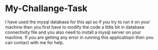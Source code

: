 # My-Challange-Task
I have used the mysql database for this api so if you try to run it on your machine then you first have to modify the code a little bit in database connectivity file and you also need to install a mysql server on your machine. 
If you are getting any error in running this applicatiopn then you can contact with me for help.

